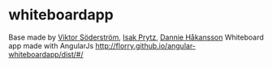 whiteboardapp
=============
Base made by <a href="https://github.com/Florry">Viktor Söderström</a>, <a href="https://github.com/iPrytz">Isak Prytz</a>, <a href="https://github.com/dhakan">Dannie Håkansson</a>
Whiteboard app made with AngularJs
http://florry.github.io/angular-whiteboardapp/dist/#/
